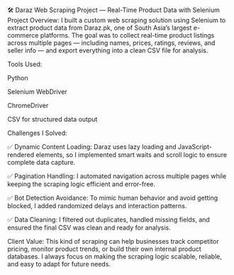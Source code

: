 🛠 Daraz Web Scraping Project — Real-Time Product Data with Selenium
Project Overview: I built a custom web scraping solution using Selenium to extract product data from Daraz.pk, one of South Asia’s largest e-commerce platforms. The goal was to collect real-time product listings across multiple pages — including names, prices, ratings, reviews, and seller info — and export everything into a clean CSV file for analysis.

Tools Used:

Python

Selenium WebDriver

ChromeDriver

CSV for structured data output

Challenges I Solved:

✅ Dynamic Content Loading: Daraz uses lazy loading and JavaScript-rendered elements, so I implemented smart waits and scroll logic to ensure complete data capture.

✅ Pagination Handling: I automated navigation across multiple pages while keeping the scraping logic efficient and error-free.

✅ Bot Detection Avoidance: To mimic human behavior and avoid getting blocked, I added randomized delays and interaction patterns.

✅ Data Cleaning: I filtered out duplicates, handled missing fields, and ensured the final CSV was clean and ready for analysis.

Client Value: This kind of scraping can help businesses track competitor pricing, monitor product trends, or build their own internal product databases. I always focus on making the scraping logic scalable, reliable, and easy to adapt for future needs.
